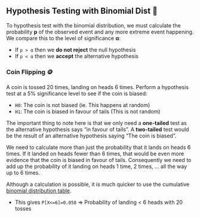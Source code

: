 ## Hypothesis Testing with Binomial Dist 🔢
To hypothesis test with the binomial distribution, we must calculate the probability **p** of the observed event and any more extreme event happening. We compare this to the level of significance **α**:
- If `p > α` then we **do not reject** the null hypothesis
- If `p < α` then we **accept** the alternative hypothesis

### Coin Flipping 🪙
A coin is tossed 20 times, landing on heads 6 times. Perform a hypothesis test at a 5% significance level to see if the coin is biased:
- `H0`: The coin is not biased (ie. This happens at random)
- `H1`: The coin is biased in favour of tails (This is not random)

The important thing to note here is that we only need a **one-tailed** test as the alternative hypothesis says “in favour of tails”. A **two-tailed** test would be the result of an alternative hypothesis saying “The coin is biased”.

We need to calculate more than just the probability that it lands on heads 6 times. If it landed on heads fewer than 6 times, that would be even more evidence that the coin is biased in favour of tails. Consequently we need to add up the probability of it landing on heads 1 time, 2 times, … all the way up to 6 times.

Although a calculation is possible, it is much quicker to use the cumulative [binomial distribution table](chrome-extension://efaidnbmnnnibpcajpcglclefindmkaj/https://baek.math.umbc.edu/stat355/binomial.pdf). 
- This gives `P[X<=6]=0.058` => Probability of landing < 6 heads with 20 tosses



